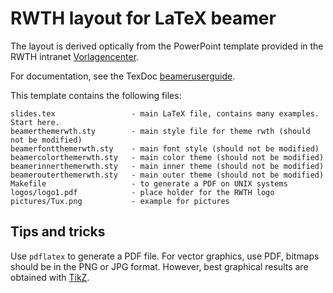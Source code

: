 

RWTH layout for LaTeX beamer
============================

The layout is derived optically from the PowerPoint template provided in the
RWTH intranet [Vorlagencenter](http://www9.rwth-aachen.de/go/id/biyu/). 

For documentation, see the TexDoc [beameruserguide](http://texdoc.net/texmf-dist/doc/latex/beamer/doc/beameruserguide.pdf).

This template contains the following files:

    slides.tex                 - main LaTeX file, contains many examples. Start here.
    beamerthemerwth.sty        - main style file for theme rwth (should not be modified)
    beamerfontthemerwth.sty    - main font style (should not be modified)
    beamercolorthemerwth.sty   - main color theme (should not be modified)
    beamerinnerthemerwth.sty   - main inner theme (should not be modified)
    beamerouterthemerwth.sty   - main outer theme (should not be modified)
    Makefile                   - to generate a PDF on UNIX systems
    logos/logo1.pdf            - place holder for the RWTH logo
    pictures/Tux.png           - example for pictures


Tips and tricks
---------------

Use `pdflatex` to generate a PDF file.
For vector graphics, use PDF, bitmaps should be in the PNG or JPG format.
However, best graphical results are obtained with [TikZ](http://texdoc.net/texmf-dist/doc/generic/pgf/pgfmanual.pdf).





